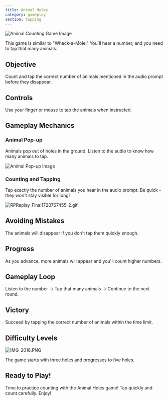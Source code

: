 ```yaml
---
title: Animal Holes
category: gameplay
section: tapping
---
```

![Animal Counting Game Image](https://help.studycat.com/hc/article_attachments/34829163309209)

This game is similar to "Whack-a-Mole." You'll hear a number, and you need to tap that many animals.

## Objective

Count and tap the correct number of animals mentioned in the audio prompt before they disappear.

## Controls

Use your finger or mouse to tap the animals when instructed.

## Gameplay Mechanics

### Animal Pop-up

Animals pop out of holes in the ground. Listen to the audio to know how many animals to tap.

![Animal Pop-up Image](https://help.studycat.com/hc/article_attachments/34829163315225)

### Counting and Tapping

Tap exactly the number of animals you hear in the audio prompt. Be quick - they won't stay visible for long!

![RPReplay_Final1720767455-2.gif](https://help.studycat.com/hc/article_attachments/34975029772825)

## Avoiding Mistakes

The animals will disappear if you don't tap them quickly enough.

## Progress

As you advance, more animals will appear and you'll count higher numbers.

## Gameplay Loop

Listen to the number → Tap that many animals → Continue to the next round.

## Victory

Succeed by tapping the correct number of animals within the time limit.

## Difficulty Levels

![IMG_2018.PNG](https://help.studycat.com/hc/article_attachments/34829163311897)

The game starts with three holes and progresses to five holes.

## Ready to Play!

Time to practice counting with the Animal Holes game! Tap quickly and count carefully. Enjoy!